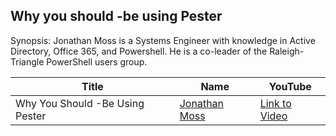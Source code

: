 ## Why you should -be using Pester

Synopsis:
Jonathan Moss is a Systems Engineer with knowledge in Active Directory, Office 365, and Powershell. He is a co-leader of the Raleigh-Triangle PowerShell users group.

Title                                                                   | Name                                                 | YouTube
----------------------------------------------------------------------- | ---------------------------------------------------- | --------------------------------------
Why You Should -Be Using Pester | [Jonathan Moss](https://jwmoss.github.io/) | [Link to Video](https://www.youtube.com/watch?v=FP7W4kP7Dig)
